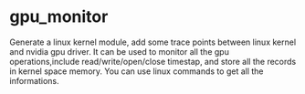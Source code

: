 # gpu_monitor
Generate a linux kernel module, add some trace points between linux kernel and nvidia gpu driver.
It can be used to monitor all the gpu operations,include read/write/open/close timestap, and store all the records in kernel space memory.
You can use linux commands to get all the informations.
